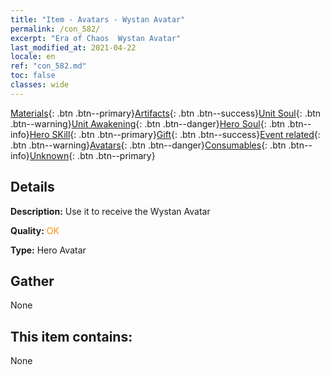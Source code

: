 ```yaml
---
title: "Item - Avatars - Wystan Avatar"
permalink: /con_582/
excerpt: "Era of Chaos  Wystan Avatar"
last_modified_at: 2021-04-22
locale: en
ref: "con_582.md"
toc: false
classes: wide
---
```

 [Materials](/Items/){: .btn .btn--primary}[Artifacts](/Items/Artifacts/){: .btn .btn--success}[Unit Soul](/Items/UnitSoul/){: .btn .btn--warning}[Unit Awakening](/Items/UnitAwakening/){: .btn .btn--danger}[Hero Soul](/Items/HeroSoul/){: .btn .btn--info}[Hero SKill](/Items/HeroSkill/){: .btn .btn--primary}[Gift](/Items/Gift/){: .btn .btn--success}[Event related](/Items/Events/){: .btn .btn--warning}[Avatars](/Items/Avatars/){: .btn .btn--danger}[Consumables](/Items/Consumables/){: .btn .btn--info}[Unknown](/Items/Unknown/){: .btn .btn--primary}

## Details
 **Description:** Use it to receive the Wystan Avatar

 **Quality:** <span style="color: #FF8C00">OK</span>

 **Type:** Hero Avatar

## Gather

  None

## This item contains:

  None

